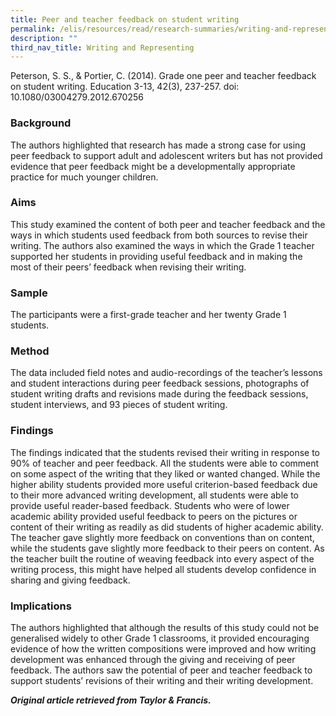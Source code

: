 ```yaml
---
title: Peer and teacher feedback on student writing
permalink: /elis/resources/read/research-summaries/writing-and-representing/peer-n-teacher-feedback-on-writing/
description: ""
third_nav_title: Writing and Representing
---
```

Peterson, S. S., & Portier, C. (2014). Grade one peer and teacher feedback on student writing. Education 3-13, 42(3), 237-257. doi: 10.1080/03004279.2012.670256

### Background

The authors highlighted that research has made a strong case for using peer feedback to support adult and adolescent writers but has not provided evidence that peer feedback might be a developmentally appropriate practice for much younger children.

### Aims

This study examined the content of both peer and teacher feedback and the ways in which students used feedback from both sources to revise their writing. The authors also examined the ways in which the Grade 1 teacher supported her students in providing useful feedback and in making the most of their peers’ feedback when revising their writing.

### Sample

The participants were a first-grade teacher and her twenty Grade 1 students.

### Method

The data included field notes and audio-recordings of the teacher’s lessons and student interactions during peer feedback sessions, photographs of student writing drafts and revisions made during the feedback sessions, student interviews, and 93 pieces of student writing.

### Findings

The findings indicated that the students revised their writing in response to 90% of teacher and peer feedback. All the students were able to comment on some aspect of the writing that they liked or wanted changed. While the higher ability students provided more useful criterion-based feedback due to their more advanced writing development, all students were able to provide useful reader-based feedback. Students who were of lower academic ability provided useful feedback to peers on the pictures or content of their writing as readily as did students of higher academic ability. The teacher gave slightly more feedback on conventions than on content, while the students gave slightly more feedback to their peers on content. As the teacher built the routine of weaving feedback into every aspect of the writing process, this might have helped all students develop confidence in sharing and giving feedback.

### Implications

The authors highlighted that although the results of this study could not be generalised widely to other Grade 1 classrooms, it provided encouraging evidence of how the written compositions were improved and how writing development was enhanced through the giving and receiving of peer feedback. The authors saw the potential of peer and teacher feedback to support students’ revisions of their writing and their writing development.


_**Original article retrieved from Taylor & Francis.**_  
